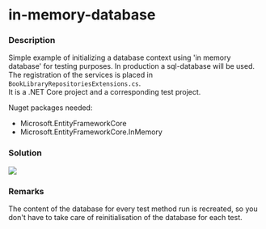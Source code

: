 # in-memory-database

### Description

Simple example of initializing a database context using 'in memory database' for testing purposes. In production a sql-database will be used. The registration of the services is placed in `BookLibraryRepositoriesExtensions.cs`.<br>
It is a .NET Core project and a corresponding test project.<br>

Nuget packages needed:
* Microsoft.EntityFrameworkCore
* Microsoft.EntityFrameworkCore.InMemory

### Solution

[![](https://mermaid.ink/img/eyJjb2RlIjoiZ3JhcGggVERcbiAgXG4gIEFbQm9va0xpYnJhcnkuUmVwb3NpdG9yaWVzLlRlc3RdIC0tPnw8PHJlZj4-fCBDW0Jvb2tMaWJyYXJ5LlJlcG9zaXRvcmllc11cbiAgXG5cdFx0IiwibWVybWFpZCI6eyJ0aGVtZSI6ImRlZmF1bHQifSwidXBkYXRlRWRpdG9yIjpmYWxzZX0)](https://mermaid-js.github.io/mermaid-live-editor/#/edit/eyJjb2RlIjoiZ3JhcGggVERcbiAgXG4gIEFbQm9va0xpYnJhcnkuUmVwb3NpdG9yaWVzLlRlc3RdIC0tPnw8PHJlZj4-fCBDW0Jvb2tMaWJyYXJ5LlJlcG9zaXRvcmllc11cbiAgXG5cdFx0IiwibWVybWFpZCI6eyJ0aGVtZSI6ImRlZmF1bHQifSwidXBkYXRlRWRpdG9yIjpmYWxzZX0)

### Remarks

The content of the database for every test method run is recreated, so you don't have to take care of reinitialisation of the database for each test.

